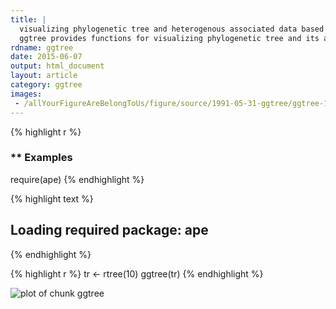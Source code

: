 ```yaml
---
title: |
  visualizing phylogenetic tree and heterogenous associated data based on grammar of graphics
  ggtree provides functions for visualizing phylogenetic tree and its associated data in R.
rdname: ggtree
date: 2015-06-07
output: html_document
layout: article
category: ggtree
images:
 - /allYourFigureAreBelongToUs/figure/source/1991-05-31-ggtree/ggtree-1.png
---
```





{% highlight r %}
### ** Examples

require(ape)
{% endhighlight %}



{% highlight text %}
## Loading required package: ape
{% endhighlight %}



{% highlight r %}
tr <- rtree(10)
ggtree(tr)
{% endhighlight %}

![plot of chunk ggtree](/allYourFigureAreBelongToUs/figure/source/1991-05-31-ggtree/ggtree-1.png) 